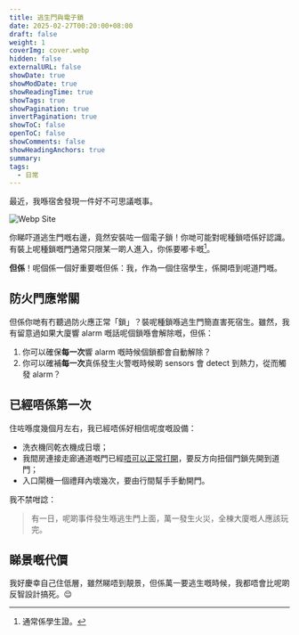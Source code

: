 ```yaml
---
title: 逃生門與電子鎖
date: 2025-02-27T00:20:00+08:00
draft: false
weight: 1
coverImg: cover.webp
hidden: false
externalURL: false
showDate: true
showModDate: true
showReadingTime: true
showTags: true
showPagination: true
invertPagination: true
showToC: false
openToC: false
showComments: false
showHeadingAnchors: true
summary: 
tags:
  - 日常
---
```

最近，我喺宿舍發現一件好不可思議嘅事。

![Webp Site](/images/img1.webp)

你睇吓道逃生門嘅右邊，竟然安裝咗一個電子鎖！你哋可能對呢種鎖唔係好認識。有裝上呢種鎖嘅門通常只限某一啲人進入，你係要嘟卡嘅[^1]。

**但係**！呢個係一個好重要嘅但係：我，作為一個住宿學生，係開唔到呢道門嘅。

## 防火門應常關

但係你哋有冇聽過防火應正常「鎖」？裝呢種鎖喺逃生門簡直害死宿生。雖然，我有留意過如果大廈響 alarm 嘅話呢個鎖喺會解除嘅，但係：

1. 你可以確保**每一次**響 alarm 嘅時候個鎖都會自動解除？
2. 你可以確補**每一次**真係發生火警嘅時候啲 sensors 會 detect 到熱力，從而觸發 alarm？

## 已經唔係第一次

住咗喺度幾個月左右，我已經唔係好相信呢度嘅設備：

- 洗衣機同乾衣機成日壞；
- 我間房連接走廊通道嘅門已經<u>唔可以正常打開</u>，要反方向扭個門鎖先開到道門；
- 入口閘機一個禮拜內壞幾次，要由行間幫手手動開門。

我不禁咁諗：

> 有一日，呢啲事件發生喺逃生門上面，萬一發生火災，全棟大廈嘅人應該玩完。

## 睇景嘅代價

我好慶幸自己住低層，雖然睇唔到靚景，但係萬一要逃生嘅時候，我都唔會比呢啲反智設計搞死。😌

[^1]: 通常係學生證。
